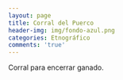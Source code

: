 ```yaml
---
layout: page
title: Corral del Puerco
header-img: img/fondo-azul.png
categories: Etnográfico
comments: 'true'
---
```



Corral para encerrar ganado.

<div class="photos">
</div>
